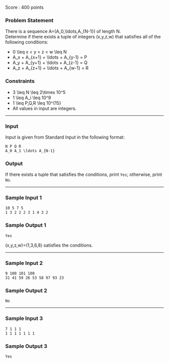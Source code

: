 Score : 400 points

### Problem Statement

There is a sequence A=(A\_0,\ldots,A\_{N-1}) of length N.  
Determine if there exists a tuple of integers (x,y,z,w) that satisfies all of the following conditions:

* 0 \leq x < y < z < w \leq N
* A\_x + A\_{x+1} + \ldots + A\_{y-1} = P
* A\_y + A\_{y+1} + \ldots + A\_{z-1} = Q
* A\_z + A\_{z+1} + \ldots + A\_{w-1} = R

### Constraints

* 3 \leq N \leq 2\times 10^5
* 1 \leq A\_i \leq 10^9
* 1 \leq P,Q,R \leq 10^{15}
* All values in input are integers.

---

### Input

Input is given from Standard Input in the following format:

```
N P Q R
A_0 A_1 \ldots A_{N-1}
```

### Output

If there exists a tuple that satisfies the conditions, print `Yes`; otherwise, print `No`.

---

### Sample Input 1

```
10 5 7 5
1 3 2 2 2 3 1 4 3 2
```

### Sample Output 1

```
Yes
```

(x,y,z,w)=(1,3,6,8) satisfies the conditions.

---

### Sample Input 2

```
9 100 101 100
31 41 59 26 53 58 97 93 23
```

### Sample Output 2

```
No
```

---

### Sample Input 3

```
7 1 1 1
1 1 1 1 1 1 1
```

### Sample Output 3

```
Yes
```